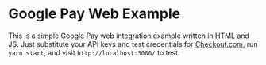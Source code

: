 # Google Pay Web Example

This is a simple Google Pay web integration example written in HTML and JS. Just substitute your API keys and test credentials for [Checkout.com](https://checkout.com), run `yarn start`, and visit `http://localhost:3000/` to test.
